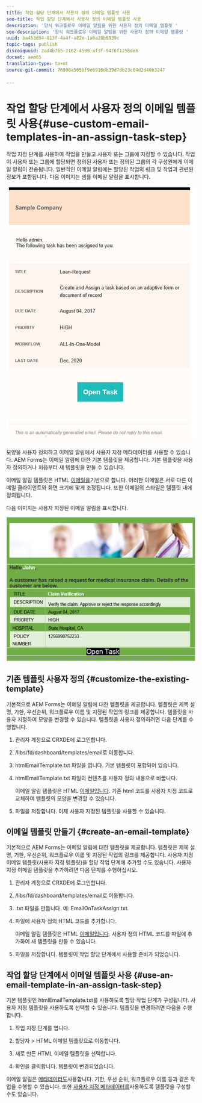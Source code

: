 ```yaml
---
title: 작업 할당 단계에서 사용자 정의 이메일 템플릿 사용
seo-title: 작업 할당 단계에서 사용자 정의 이메일 템플릿 사용
description: '양식 워크플로우 이메일 알림을 위한 사용자 정의 이메일 템플릿 '
seo-description: '양식 워크플로우 이메일 알림을 위한 사용자 정의 이메일 템플릿 '
uuid: ba453d54-813f-4a4f-a82e-1a6a28b6939c
topic-tags: publish
discoiquuid: 2ad4b7b5-2162-4599-af3f-9476f1256de6
docset: aem65
translation-type: tm+mt
source-git-commit: 76908a565bf9e6916db39d7db23c04d2d40b3247

---
```



# 작업 할당 단계에서 사용자 정의 이메일 템플릿 사용{#use-custom-email-templates-in-an-assign-task-step}

작업 지정 단계를 사용하여 작업을 만들고 사용자 또는 그룹에 지정할 수 있습니다. 작업이 사용자 또는 그룹에 할당되면 정의된 사용자 또는 정의된 그룹의 각 구성원에게 이메일 알림이 전송됩니다. 일반적인 이메일 알림에는 할당된 작업의 링크 및 작업과 관련된 정보가 포함됩니다. 다음 이미지는 샘플 이메일 알림을 표시합니다.

![즉시 사용 가능한 템플릿으로 이메일 알림](do-not-localize/default_email_template_new.png)

모양을 사용자 정의하고 이메일 알림에서 사용자 지정 메타데이터를 사용할 수 있습니다. AEM Forms는 이메일 알림에 대한 기본 템플릿을 제공합니다. 기본 템플릿을 사용자 정의하거나 처음부터 새 템플릿을 만들 수 있습니다.

이메일 알림 템플릿은 HTML [이메일을](https://en.wikipedia.org/wiki/HTML_email)기반으로 합니다. 이러한 이메일은 서로 다른 이메일 클라이언트와 화면 크기에 맞게 조정됩니다. 또한 이메일의 스타일은 템플릿 내에 정의됩니다.

다음 이미지는 사용자 지정된 이메일 알림을 표시합니다.

![사용자 지정 템플릿을 사용한 이메일 알림](do-not-localize/customized-email.png)

## 기존 템플릿 사용자 정의 {#customize-the-existing-template}

기본적으로 AEM Forms는 이메일 알림에 대한 템플릿을 제공합니다. 템플릿은 제목 설명, 기한, 우선순위, 워크플로우 이름 및 지정된 작업의 링크를 제공합니다. 템플릿을 사용자 지정하여 모양을 변경할 수 있습니다. 템플릿을 사용자 정의하려면 다음 단계를 수행합니다.

1. 관리자 계정으로 CRXDE에 로그인합니다.

1. /libs/fd/dashboard/templates/email로 이동합니다.

1. htmlEmailTemplate.txt 파일을 엽니다. 기본 템플릿이 포함되어 있습니다.

1. htmlEmailTemplate.txt 파일의 컨텐츠를 사용자 정의 내용으로 바꿉니다.

   이메일 알림 템플릿은 HTML [이메일입니다](https://en.wikipedia.org/wiki/HTML_email). 기존 html 코드를 사용자 지정 코드로 교체하여 템플릿의 모양을 변경할 수 있습니다.

1. 파일을 저장합니다. 이제 사용자 지정된 템플릿을 사용할 수 있습니다.

## 이메일 템플릿 만들기 {#create-an-email-template}

기본적으로 AEM Forms는 이메일 알림에 대한 템플릿을 제공합니다. 템플릿은 제목 설명, 기한, 우선순위, 워크플로우 이름 및 지정된 작업의 링크를 제공합니다. 사용자 지정 이메일 템플릿(사용자 지정 템플릿)을 할당 작업 단계에 추가할 수도 있습니다. 사용자 지정 이메일 템플릿을 추가하려면 다음 단계를 수행하십시오.

1. 관리자 계정으로 CRXDE에 로그인합니다.

1. /libs/fd/dashboard/templates/email로 이동합니다.

1. .txt 파일을 만듭니다. 예: EmailOnTaskAssign.txt.

1. 파일에 사용자 정의 HTML 코드를 추가합니다.

   이메일 알림 템플릿은 HTML [이메일입니다](https://en.wikipedia.org/wiki/HTML_email). 사용자 정의 HTML 코드를 파일에 추가하여 새 템플릿을 만들 수 있습니다.

1. 파일을 저장합니다. 템플릿이 작업 할당 단계에서 사용할 준비가 되었습니다.

## 작업 할당 단계에서 이메일 템플릿 사용 {#use-an-email-template-in-an-assign-task-step}

기본 템플릿인 htmlEmailTemplate.txt를 사용하도록 할당 작업 단계가 구성됩니다. 사용자 지정 템플릿을 사용하도록 선택할 수 있습니다. 템플릿을 변경하려면 다음을 수행합니다.

1. 작업 지정 단계를 엽니다.

1. 할당자 > HTML 이메일 템플릿으로 이동합니다.

1. 새로 만든 HTML 이메일 템플릿을 선택합니다.

1. 확인을 클릭합니다. 템플릿이 변경되었습니다.

이메일 알림은 [메타데이터도](../../forms/using/use-metadata-in-email-notifications.md)사용합니다. 기한, 우선 순위, 워크플로우 이름 등과 같은 작업을 수행할 수 있습니다. 또한 [사용자 지정 메타데이터를](../../forms/using/use-metadata-in-email-notifications.md#using-custom-metadata-in-an-email-notification)사용하도록 템플릿을 구성할 수도 있습니다.
